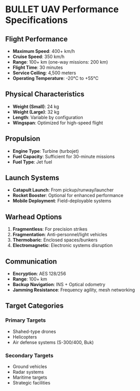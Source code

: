 # BULLET UAV Performance Specifications

## Flight Performance
- **Maximum Speed**: 400+ km/h
- **Cruise Speed**: 350 km/h  
- **Range**: 100+ km (one-way missions: 200 km)
- **Flight Time**: 30 minutes
- **Service Ceiling**: 4,500 meters
- **Operating Temperature**: -20°C to +55°C

## Physical Characteristics
- **Weight (Small)**: 24 kg
- **Weight (Large)**: 32 kg
- **Length**: Variable by configuration
- **Wingspan**: Optimized for high-speed flight

## Propulsion
- **Engine Type**: Turbine (turbojet)
- **Fuel Capacity**: Sufficient for 30-minute missions
- **Fuel Type**: Jet fuel

## Launch Systems
- **Catapult Launch**: From pickup/runway/launcher
- **Rocket Booster**: Optional for enhanced performance
- **Mobile Deployment**: Field-deployable systems

## Warhead Options
1. **Fragmentless**: For precision strikes
2. **Fragmentation**: Anti-personnel/light vehicles  
3. **Thermobaric**: Enclosed spaces/bunkers
4. **Electromagnetic**: Electronic systems disruption

## Communication
- **Encryption**: AES 128/256
- **Range**: 100+ km
- **Backup Navigation**: INS + Optical odometry
- **Jamming Resistance**: Frequency agility, mesh networking

## Target Categories
### Primary Targets
- Shahed-type drones
- Helicopters
- Air defense systems (S-300/400, Buk)

### Secondary Targets  
- Ground vehicles
- Radar systems
- Maritime targets
- Strategic facilities

